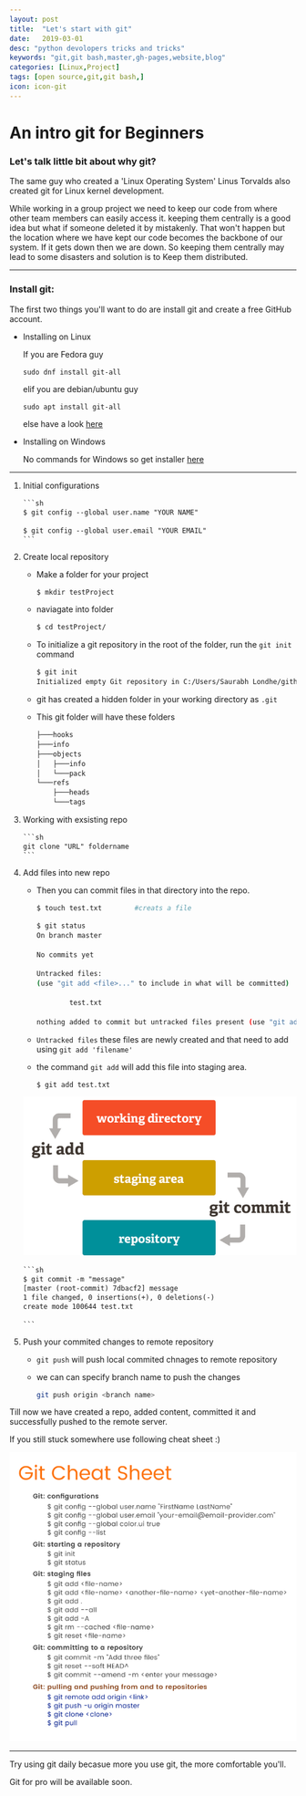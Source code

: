 ```yaml
---
layout: post
title:  "Let's start with git"
date:   2019-03-01
desc: "python devolopers tricks and tricks"
keywords: "git,git bash,master,gh-pages,website,blog"
categories: [Linux,Project]
tags: [open source,git,git bash,]
icon: icon-git
---
```

# An intro git for Beginners 
### Let's talk little bit about why git?
The same guy who created a 'Linux Operating System' Linus Torvalds also created git for Linux kernel development.

While working in a group project we need to keep our code from where other team members can easily access it. keeping them centrally is a good idea but what if someone deleted it by mistakenly. That won't happen but the location where we have kept our code becomes the backbone of our system. If it gets down then we are down. So keeping them centrally may lead to some disasters and solution is to Keep them distributed.

---

### Install git:
The first two things you'll want to do are install git and create a free GitHub account.

-   Installing on Linux
    
    If you are Fedora guy
    ```
    sudo dnf install git-all
    ```

    elif you are debian/ubuntu guy
    ```
    sudo apt install git-all
    ```
    else have a look [here](https://git-scm.com/book/en/v2/Getting-Started-Installing-Git)

-   Installing on Windows

    No commands for Windows so get installer [here](https://git-scm.com/download/win)

---

1)  Initial configurations

        ```sh
        $ git config --global user.name "YOUR NAME"

        $ git config --global user.email "YOUR EMAIL"
        ```
2)  Create local repository

    -   Make a folder for your project 

        ```sh
        $ mkdir testProject
        ```

    -   naviagate into folder

        ```sh
        $ cd testProject/
        ```
    
    -   To initialize a git repository in the root of the folder, run the ```git init``` command

        ```sh
        $ git init
        Initialized empty Git repository in C:/Users/Saurabh Londhe/github/testProject/.git/
        ```

    -   git has created a hidden folder in your working directory as ```.git```
    
    -   This git folder will have these folders
        ```sh
        ├───hooks
        ├───info
        ├───objects
        │   ├───info
        │   └───pack
        └───refs
            ├───heads
            └───tags
        ```


3)  Working with exsisting repo

        ```sh
        git clone "URL" foldername 
        ```


4)  Add files into new repo


    -   Then you can commit files in that directory into the repo.

        ```sh
        $ touch test.txt        #creats a file
        ```

        ```sh
        $ git status
        On branch master

        No commits yet

        Untracked files:
        (use "git add <file>..." to include in what will be committed)

                test.txt

        nothing added to commit but untracked files present (use "git add" to track)

        ```

    -   ```Untracked files``` these files are newly created and that need to add using  ```git add 'filename'```

    -   the command ```git add``` will add this file into staging area.

        ```sh
        $ git add test.txt
        ```


    ![Staging Area](/static/assets/img/blog/start_git/staging_area.png)


        ```sh
        $ git commit -m "message"
        [master (root-commit) 7dbacf2] message
        1 file changed, 0 insertions(+), 0 deletions(-)
        create mode 100644 test.txt

        ```

5)  Push your commited changes to remote repository

    -   ```git push``` will push local commited chnages to remote repository
    
    -   we can  can specify branch name to push the changes
        ```sh
        git push origin <branch name>
        ```
        
Till now we have created a repo, added content, committed it and successfully pushed to the remote server.

If you still stuck somewhere use following cheat sheet :)

![Staging Area](/static/assets/img/blog/start_git/git-cheatsheet-simple.jpg)

---

Try using git daily becasue more you use git, the more comfortable you'll.

Git for pro will be available soon.